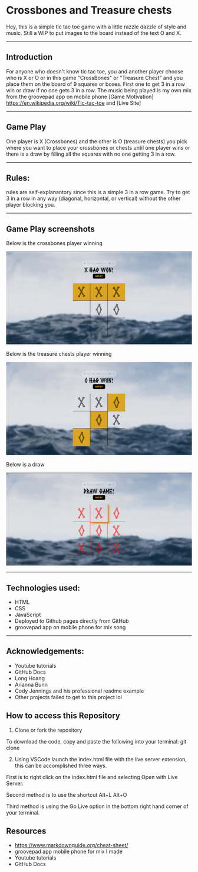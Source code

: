 # Crossbones and Treasure chests

Hey, this is a simple tic tac toe game with a little razzle dazzle of style and music. Still a WIP to put images to the board instead of the text O and X.

- - - 

## Introduction

For anyone who doesn't know tic tac toe, you and another player choose who is X or O or in this game "CrossBones" or "Treasure Chest" and you place them on the board of 9 squares or boxes. First one to get 3 in a row win or draw if no one gets 3 in a row. The music being played is my own mix from the groovepad app on mobile phone [Game Motivation] https://en.wikipedia.org/wiki/Tic-tac-toe  and 
[Live Site]

- - - 

## Game Play

One player is X (Crossbones) and the other is O (treasure chests) you pick where you want to place your crossbones or chests until one player wins or there is a draw by filling all the squares with no one getting 3 in a row.
- - - 

## Rules:

rules are self-explanantory since this is a simple 3 in a row game. Try to get 3 in a row in any way (diagonal, horizontal, or vertical) without the other player blocking you.

- - -

## Game Play screenshots

Below is the crossbones player winning

![](./CrossbonesWon.png)

Below is the treasure chests player winning

![](./treasureChestsWon.png)

Below is a draw

![](./Draw.png)

- - - 

## Technologies used:
- HTML
- CSS
- JavaScript
- Deployed to Github pages directly from GitHub
- groovepad app on mobile phone for mix song

- - - 

## Acknowledgements:
- Youtube tutorials
- GitHub Docs
- Long Hoang
- Arianna Bunn 
- Cody Jennings and his professional readme example
- Other projects failed to get to this project lol

## How to access this Repository

1. Clone or fork the repository

To download the code, copy and paste the following into your terminal:
git clone 


2. Using VSCode launch the index.html file with the live server extension, this can be accomplished three ways. 

First is to right click on the index.html file and selecting Open with Live Server.


Second method is to use the shortcut Alt+L Alt+O


Third method is using the Go Live option in the bottom right hand corner of your terminal.


## Resources

- https://www.markdownguide.org/cheat-sheet/
- groovepad app mobile phone for mix I made 
- Youtube tutorials
- GitHub Docs
